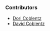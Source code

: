 ### Contributors

* [Dori Coblentz](http://www.doricoblentz.com)
* [David Coblentz](http://www.thecoblog.net)

